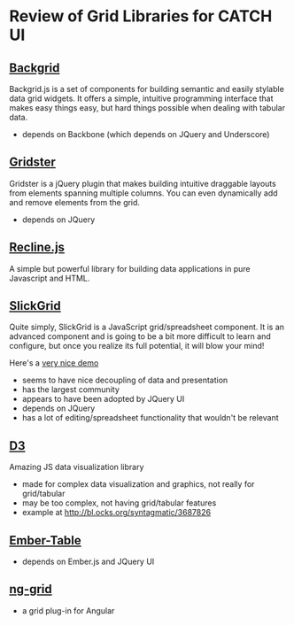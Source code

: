 
# Review of Grid Libraries for CATCH UI

## [Backgrid](https://github.com/wyuenho/backgrid)

Backgrid.js is a set of components for building semantic and easily stylable data grid widgets. It offers a simple, intuitive programming interface that makes easy things easy, but hard things possible when dealing with tabular data.

- depends on Backbone (which depends on JQuery and Underscore)


## [Gridster](https://github.com/ducksboard/gridster.js)

Gridster is a jQuery plugin that makes building intuitive draggable layouts from elements spanning multiple columns. You can even dynamically add and remove elements from the grid.

- depends on JQuery

## [Recline.js](https://github.com/okfn/recline/)

A simple but powerful library for building data applications in pure Javascript and HTML.



## [SlickGrid](https://github.com/mleibman/SlickGrid/wiki)

Quite simply, SlickGrid is a JavaScript grid/spreadsheet component.
It is an advanced component and is going to be a bit more difficult to learn and configure, but once you realize its full potential, it will blow your mind!

Here's a [very nice demo](http://mleibman.github.io/SlickGrid/examples/example-grouping)

- seems to have nice decoupling of data and presentation
- has the largest community
- appears to have been adopted by JQuery UI
- depends on JQuery
- has a lot of editing/spreadsheet functionality that wouldn't be relevant


## [D3](https://github.com/mbostock/d3)

Amazing JS data visualization library

- made for complex data visualization and graphics, not really for grid/tabular
- may be too complex, not having grid/tabular features
- example at http://bl.ocks.org/syntagmatic/3687826


## [Ember-Table](https://github.com/addepar/ember-table)

- depends on Ember.js and JQuery UI

## [ng-grid](http://angular-ui.github.io/ng-grid/)

- a grid plug-in for Angular
